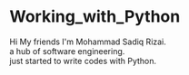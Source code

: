 # Working_with_Python

Hi My friends 
I'm Mohammad Sadiq Rizai.  
a hub of software engineering.  
just started to write codes with Python.
